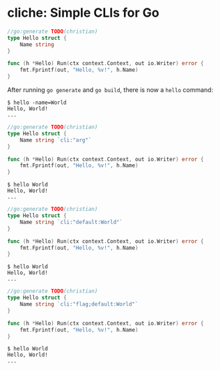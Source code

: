 # cliche: Simple CLIs for Go

```go
//go:generate TODO(christian)
type Hello struct {
    Name string
}

func (h *Hello) Run(ctx context.Context, out io.Writer) error {
    fmt.Fprintf(out, "Hello, %v!", h.Name)
}
```

After running `go generate` and `go build`, there is now a `hello` command:

```console
$ hello -name=World
Hello, World!
...
```



```go
//go:generate TODO(christian)
type Hello struct {
    Name string `cli:"arg"`
}

func (h *Hello) Run(ctx context.Context, out io.Writer) error {
    fmt.Fprintf(out, "Hello, %v!", h.Name)
}
```

```console
$ hello World
Hello, World!
...
```


```go
//go:generate TODO(christian)
type Hello struct {
    Name string `cli:"default:World"`
}

func (h *Hello) Run(ctx context.Context, out io.Writer) error {
    fmt.Fprintf(out, "Hello, %v!", h.Name)
}
```

```console
$ hello World
Hello, World!
...
```

```go
//go:generate TODO(christian)
type Hello struct {
    Name string `cli:"flag;default:World"`
}

func (h *Hello) Run(ctx context.Context, out io.Writer) error {
    fmt.Fprintf(out, "Hello, %v!", h.Name)
}
```

```console
$ hello World
Hello, World!
...
```
